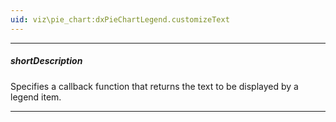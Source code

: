 ```yaml
---
uid: viz\pie_chart:dxPieChartLegend.customizeText
---
```

---
##### shortDescription
Specifies a callback function that returns the text to be displayed by a legend item.

---
<!--
#include dataviz-ref-functioncontext
-->